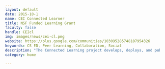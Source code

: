 ```yaml
---
layout: default
date: 2015-10-1
name: CEI Connected Learner
title: NSF Funded Learning Grant
faculty: false
handle: CEIcl
img: images/news/cei-cl.png
website: https://plus.google.com/communities/103095285748187954326
keywords: CS ED, Peer Learning, Collaboration, Social
description: "The Connected Learning project develops, deploys, and publishes innovative teaching and assessment practices across an undergraduate computing curriculum demonstrating the applicability and efficacy of these practices across a student body diverse in terms of socio-economic status and demographics. The project advances the knowledge and assessment base for scaling educational innovation efforts in computing. We will examine the key factors in building a sustainable practice of educational innovation, which includes faculty attitudinal shifts and infrastructures to support and sustain learning practices."
category: home

---
```

